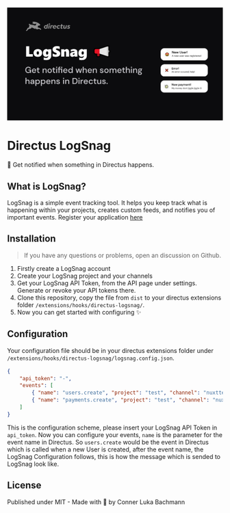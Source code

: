 ![directus-logsnag](https://github.com/Intevel/directus-logsnag/blob/master/banner.png?raw=true)

# Directus LogSnag


📢  Get notified when something in Directus happens.

## What is LogSnag?

LogSnag is a simple event tracking tool. It helps you keep track what is happening within your projects, creates custom feeds, and notifies you of important events.
Register your application [here](https://logsnag.com/)

## Installation

> If you have any questions or problems, open an discussion on Github.

1. Firstly create a LogSnag account
2. Create your LogSnag project and your channels
3. Get your LogSnag API Token, from the API page under settings. Generate or revoke your API tokens there.
4. Clone this repository, copy the file from `dist` to your directus extensions folder `/extensions/hooks/directus-logsnag/`.
5. Now you can get started with configuring ✨

## Configuration
Your configuration file should be in your directus extensions folder under `/extensions/hooks/directus-logsnag/logsnag.config.json`.

```json
{
	"api_token": "-",
	"events": [
		{ "name": "users.create", "project": "test", "channel": "nuxttest", "event": "New User!", "description": "A new Directus user was created", "icon": "🤑", "notify": true },
		{ "name": "payments.create", "project": "test", "channel": "nuxttest", "event": "New Payment", "description": "We've got a new payment :)", "icon": "💸", "notify": true }
	]
}
```

This is the configuration scheme, please insert your LogSnag API Token in `api_token`. 
Now you can configure your events, `name` is the parameter for the event name in Directus. So `users.create` would be the event in Directus which is called when a new User is created, after the event name, the LogSnag Configuration follows, this is how the message which is sended to LogSnag look like.


## License

Published under MIT - Made with 💜  by Conner Luka Bachmann


